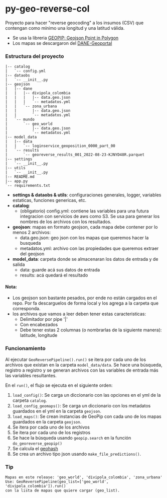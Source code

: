 # py-geo-reverse-col
Proyecto para hacer "reverse geocoding" a los insumos (CSV) que contengan como mínimo una longitud y una latitud válida.

- Se usa la libreria [GEOPIP: Geojson Point in Polygon](https://github.com/tammoippen/geopip)
- Los mapas se descargaron del [DANE-Geoportal](https://geoportal.dane.gov.co/servicios/descarga-y-metadatos/visor-descarga-geovisores/)
### Estructura del proyecto
```.
|-- catalog
|   `-- config.yml
|-- dataobs
|   `-- __init__.py
|-- geojson
|   |-- dane
|   |   |-- divipola_colombia
|   |   |   |-- data.geo.json
|   |   |   `-- metadatos.yml
|   |   `-- zona_urbana
|   |       |-- data.geo.json
|   |       `-- metadatos.yml
|   `-- mundo
|       `-- geo_world
|           |-- data.geo.json
|           `-- metadatos.yml
|-- model_data
|   |-- data
|   |   `-- loginservice_geoposition_0000_part_00
|   `-- results
|       `-- georeverse_results_001_2022-08-23-KJNYD48R.parquet
|-- settings
|   `-- __init__.py
|-- utils
|   `-- __init__.py
|-- README.md
|-- app.py
`-- requirements.txt
```

- **settings & dataobs & utils**: configuraciones generales, logger, variables estaticas, funciones genericas, etc.
- **catalog**: 
  - (obligatorio) config.yml: contiene las variables para una futura integracion con servicios de aws como S3. Se usa para generar los nombres de los archivos con los resultados.
- **geojson**: mapas en formato geojson, cada mapa debe contener por lo menos 2 archivos:
  - data.geo.json: geo json con los mapas que queremos hacer la busqueda
  - metadatos.yml: archivo con las propiedades que queremos extraer del geojson
- **model_data**: carpeta donde se almacenaran los datos de entrada y de salida
  - data: guarde acá sus datos de entrada
  - results: acá quedará el resultado

#### Nota:
- Los geojson son bastante pesados, por ende no están cargados en el repo. Por fa descarguelos de forma local y los agrega a la carpeta que corresponda.
- los archivos que vamos a leer deben tener estas caracteristicas:
  - Delimitador por pipe '|'
  - Con encabezados
  - Debe tener estas 2 columnas (o nombrarlas de la siguiente manera): latitude, longitude



### Funcionamiento

Al ejecutar ```GeoReversePipeline().run()``` se itera por cada uno de los archivos que existan en la carpeta ```model_data/data```. 
Se hace una búsqueda, registro a registro y se generan archivos con las variables de entrada más las variables resultantes.

En el ```run()```, el flujo se ejecuta en el siguiente orden:
1. ```load_config()```: Se carga un diccionario con las opciones en el yml de la carpeta ```catalog```.
2. ```load_config_geomaps()```: Se carga un diccionario con los metadatos guardados en el yml en la carpeta ```geojson```.
3. ```load_maps()```: Se crean instancias de GeoPip con cada uno de los mapas guardados en la carpeta ```geojson```.
4. Se itera por cada uno de los archivos
5. Se itera por cada uno de los registros
6. Se hace la búsqueda usando ```geopip.search``` en la función ```do_georeverse_geopip()```
7. Se calcula el [geohash](https://en.wikipedia.org/wiki/Geohash)
8. Se crea un archivo tipo json usando ```make_file_predictions()```.

### Tip
```
Mapas en este release: 'geo_world', 'divipola_colombia', 'zona_urbana'
Use: GeoReversePipeline(geo_list=['geo_world', 'divipola_colombia']).run()
con la lista de mapas que quiere cargar (geo_list).
```